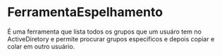 # FerramentaEspelhamento
É uma ferramenta que lista todos os grupos que um usuáro tem no ActiveDiretory e permite procurar grupos especificos e depois copiar e colar em outro usuário. 
